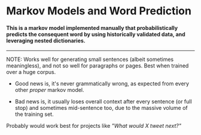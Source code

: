 # Markov Models and Word Prediction

#### This is a markov model implemented manually that probabilistically predicts the consequent word by using historically validated data, and leveraging nested dictionaries.
--------------------------------------------------------------------

NOTE: Works well for generating small sentences (albeit sometimes meaningless), and not so well for paragraphs or pages. Best when trained over a huge corpus.

* Good news is, it's never grammatically wrong, as expected from every other *proper* markov model. 

* Bad news is, it usually loses overall context after every sentence (or full stop) and sometimes mid-sentence too, due to the massive volume of the training set.

Probably would work best for projects like *"What would X tweet next?"*
